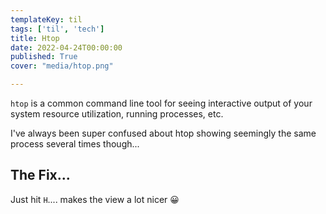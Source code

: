 ```yaml
---
templateKey: til
tags: ['til', 'tech']
title: Htop
date: 2022-04-24T00:00:00
published: True
cover: "media/htop.png"

---
```


`htop` is a common command line tool for seeing interactive output of your system resource utilization, running processes, etc.

I've always been super confused about htop showing seemingly the same process several times though...

## The Fix...

Just hit `H`.... makes the view a lot nicer 😀
